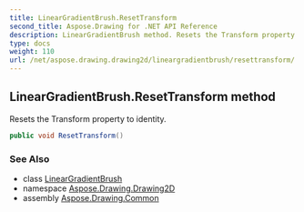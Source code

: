 ```yaml
---
title: LinearGradientBrush.ResetTransform
second_title: Aspose.Drawing for .NET API Reference
description: LinearGradientBrush method. Resets the Transform property to identity
type: docs
weight: 110
url: /net/aspose.drawing.drawing2d/lineargradientbrush/resettransform/
---
```

## LinearGradientBrush.ResetTransform method

Resets the Transform property to identity.

```csharp
public void ResetTransform()
```

### See Also

* class [LinearGradientBrush](../)
* namespace [Aspose.Drawing.Drawing2D](../../lineargradientbrush/)
* assembly [Aspose.Drawing.Common](../../../)



